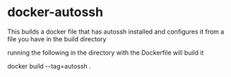 # docker-autossh
This builds a docker file that has autossh installed and configures it from a file you have in the build directory

running the following in the directory with the Dockerfile will build it

docker build --tag=autossh . 

